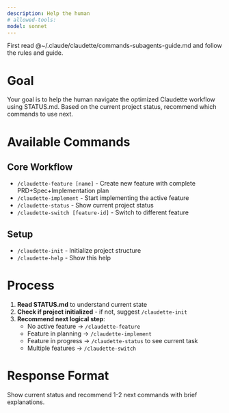 ```yaml
---
description: Help the human
# allowed-tools:
model: sonnet
---
```


First read @~/.claude/claudette/commands-subagents-guide.md and follow the rules and guide.

# Goal

Your goal is to help the human navigate the optimized Claudette workflow using STATUS.md.
Based on the current project status, recommend which commands to use next.

# Available Commands

## Core Workflow
- `/claudette-feature [name]` - Create new feature with complete PRD+Spec+Implementation plan
- `/claudette-implement` - Start implementing the active feature
- `/claudette-status` - Show current project status
- `/claudette-switch [feature-id]` - Switch to different feature

## Setup
- `/claudette-init` - Initialize project structure
- `/claudette-help` - Show this help

# Process

1. **Read STATUS.md** to understand current state
2. **Check if project initialized** - if not, suggest `/claudette-init`
3. **Recommend next logical step**:
   - No active feature → `/claudette-feature`
   - Feature in planning → `/claudette-implement`
   - Feature in progress → `/claudette-status` to see current task
   - Multiple features → `/claudette-switch`

# Response Format

Show current status and recommend 1-2 next commands with brief explanations.
